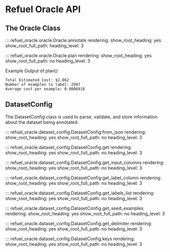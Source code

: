 # Refuel Oracle API




## __The Oracle Class__

::: refuel_oracle.oracle.Oracle.annotate
    rendering:
        show_root_heading: yes
        show_root_full_path: 
        heading_level: 3

::: refuel_oracle.oracle.Oracle.plan
    rendering:
        show_root_heading: yes
        show_root_full_path: no
        heading_level: 3

Example Output of plan()

    Total Estimated Cost: $2.062
    Number of examples to label: 2997
    Average cost per example: 0.0006918


## __DatasetConfig__

The DatasetConfig class is used to parse, validate, and store information about the dataset being annotated.


::: refuel_oracle.dataset_config.DatasetConfig.from_json
    rendering:
        show_root_heading: yes
        show_root_full_path: no
        heading_level: 3

::: refuel_oracle.dataset_config.DatasetConfig.get
    rendering:
        show_root_heading: yes
        show_root_full_path: no
        heading_level: 3

::: refuel_oracle.dataset_config.DatasetConfig.get_input_columns
    rendering:
        show_root_heading: yes
        show_root_full_path: no
        heading_level: 3

::: refuel_oracle.dataset_config.DatasetConfig.get_label_column
    rendering:
        show_root_heading: yes
        show_root_full_path: no
        heading_level: 3

::: refuel_oracle.dataset_config.DatasetConfig.get_labels_list
    rendering:
        show_root_heading: yes
        show_root_full_path: no
        heading_level: 3

::: refuel_oracle.dataset_config.DatasetConfig.get_seed_examples
    rendering:
        show_root_heading: yes
        show_root_full_path: no
        heading_level: 3

::: refuel_oracle.dataset_config.DatasetConfig.get_delimiter
    rendering:
        show_root_heading: yes
        show_root_full_path: no
        heading_level: 3

::: refuel_oracle.dataset_config.DatasetConfig.keys
    rendering:
        show_root_heading: yes
        show_root_full_path: no
        heading_level: 3





